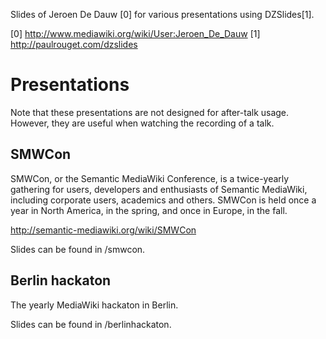 Slides of Jeroen De Dauw [0] for various presentations using DZSlides[1].

[0] http://www.mediawiki.org/wiki/User:Jeroen_De_Dauw
[1] http://paulrouget.com/dzslides


Presentations
=============

Note that these presentations are not designed for after-talk usage.
However, they are useful when watching the recording of a talk.

SMWCon
----------------------------

SMWCon, or the Semantic MediaWiki Conference, is a twice-yearly gathering for users,
developers and enthusiasts of Semantic MediaWiki, including corporate users, academics
and others. SMWCon is held once a year in North America, in the spring, and once in
Europe, in the fall. 

http://semantic-mediawiki.org/wiki/SMWCon

Slides can be found in /smwcon.

Berlin hackaton
----------------------------

The yearly MediaWiki hackaton in Berlin.

Slides can be found in /berlinhackaton.





